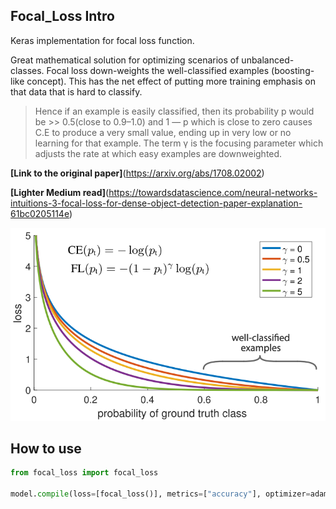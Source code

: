 ## Focal_Loss Intro

Keras implementation for focal loss function.

Great mathematical solution for optimizing scenarios of unbalanced-classes.
Focal loss down-weights the well-classified examples (boosting-like concept). 
This has the net effect of putting more training emphasis on that data that is hard to classify. 

>Hence if an example is easily classified, then its probability p would be >> 0.5(close to 0.9–1.0) and 1 — p which is close to zero causes C.E to produce a very small value, ending up in very low or no learning for that example. The term γ is the focusing parameter which adjusts the rate at which easy examples are downweighted.

**[Link to the original paper]**(https://arxiv.org/abs/1708.02002)

**[Lighter Medium read]**(https://towardsdatascience.com/neural-networks-intuitions-3-focal-loss-for-dense-object-detection-paper-explanation-61bc0205114e)

![](https://github.com/itamargol/Focal_Loss/blob/master/focal_loss.png)

## How to use

``` python
from focal_loss import focal_loss

model.compile(loss=[focal_loss()], metrics=["accuracy"], optimizer=adam)

```     
